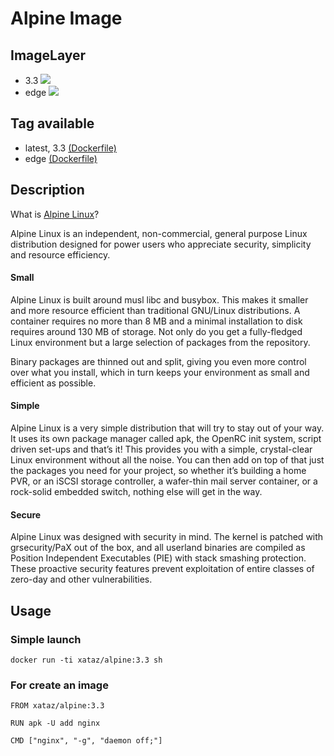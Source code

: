 # Alpine Image

## ImageLayer
* 3.3 [![](https://badge.imagelayers.io/xataz/alpine:3.3.svg)](https://imagelayers.io/?images=xataz/alpine:3.3 'Get your own badge on imagelayers.io')
* edge [![](https://badge.imagelayers.io/xataz/alpine:edge.svg)](https://imagelayers.io/?images=xataz/alpine:edge 'Get your own badge on imagelayers.io')

## Tag available
* latest, 3.3 [(Dockerfile)](https://github.com/xataz/dockerfiles/tree/master/alpine/3.3/Dockerfile)
* edge [(Dockerfile)](https://github.com/xataz/dockerfiles/tree/master/alpine/edge/Dockerfile)

## Description
What is [Alpine Linux](http://alpinelinux.org/)?

Alpine Linux is an independent, non-commercial, general purpose Linux distribution designed for power users who appreciate security, simplicity and resource efficiency.
#### Small

Alpine Linux is built around musl libc and busybox. This makes it smaller and more resource efficient than traditional GNU/Linux distributions. A container requires no more than 8 MB and a minimal installation to disk requires around 130 MB of storage. Not only do you get a fully-fledged Linux environment but a large selection of packages from the repository.

Binary packages are thinned out and split, giving you even more control over what you install, which in turn keeps your environment as small and efficient as possible.
#### Simple

Alpine Linux is a very simple distribution that will try to stay out of your way. It uses its own package manager called apk, the OpenRC init system, script driven set-ups and that’s it! This provides you with a simple, crystal-clear Linux environment without all the noise. You can then add on top of that just the packages you need for your project, so whether it’s building a home PVR, or an iSCSI storage controller, a wafer-thin mail server container, or a rock-solid embedded switch, nothing else will get in the way.
#### Secure

Alpine Linux was designed with security in mind. The kernel is patched with grsecurity/PaX out of the box, and all userland binaries are compiled as Position Independent Executables (PIE) with stack smashing protection. These proactive security features prevent exploitation of entire classes of zero-day and other vulnerabilities.


## Usage
### Simple launch
```
docker run -ti xataz/alpine:3.3 sh
```
### For create an image
```
FROM xataz/alpine:3.3

RUN apk -U add nginx

CMD ["nginx", "-g", "daemon off;"]
```

